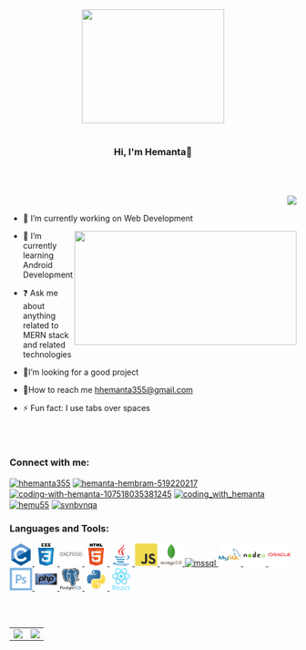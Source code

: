<div align="center">
<img src="https://acegif.com/wp-content/uploads/2021/4fh5wi/welcome-18.gif" align="center" height="200" width="250" />
</div>  
<br/> 

### ****<div align="center">Hi, I'm Hemanta🚀</div>****  <div align="center">
  

</div> 
 
<br/>  

 

<br/>  
<br/>  

<img src="https://komarev.com/ghpvc/?username=hemu55&&style=flat-square" align="right" /> 

<br/> 

- 🔭 I’m currently working on Web Development   
<img src="https://github.com/sourabmaity/sourabmaity/raw/main/assets/gif.gif" align="right" height="200" width="390" />     

- 🌱 I’m currently learning Android Development   
  

- ❓ Ask me about anything related to MERN stack and related technologies  
  
 
- 🤩I’m looking for a good project  
  

- 📩How to reach me hhemanta355@gmail.com  
  

- ⚡ Fun fact: I use tabs over spaces  
 <br/>  

  

<br/>  

<h3 align="left">Connect with me:</h3>
<p align="left">
<a href="https://twitter.com/hhemanta355" target="blank"><img align="center" src="https://raw.githubusercontent.com/rahuldkjain/github-profile-readme-generator/master/src/images/icons/Social/twitter.svg" alt="hhemanta355" height="30" width="40" /></a>
<a href="https://linkedin.com/in/hemanta-hembram-519220217" target="blank"><img align="center" src="https://raw.githubusercontent.com/rahuldkjain/github-profile-readme-generator/master/src/images/icons/Social/linked-in-alt.svg" alt="hemanta-hembram-519220217" height="30" width="40" /></a>
<a href="https://fb.com/coding-with-hemanta-107518035381245" target="blank"><img align="center" src="https://raw.githubusercontent.com/rahuldkjain/github-profile-readme-generator/master/src/images/icons/Social/facebook.svg" alt="coding-with-hemanta-107518035381245" height="30" width="40" /></a>
<a href="https://instagram.com/coding_with_hemanta" target="blank"><img align="center" src="https://raw.githubusercontent.com/rahuldkjain/github-profile-readme-generator/master/src/images/icons/Social/instagram.svg" alt="coding_with_hemanta" height="30" width="40" /></a>
<a href="https://www.codechef.com/users/hemu55" target="blank"><img align="center" src="https://cdn.jsdelivr.net/npm/simple-icons@3.1.0/icons/codechef.svg" alt="hemu55" height="30" width="40" /></a>
<a href="https://discord.gg/svnbvnqa" target="blank"><img align="center" src="https://raw.githubusercontent.com/rahuldkjain/github-profile-readme-generator/master/src/images/icons/Social/discord.svg" alt="svnbvnqa" height="30" width="40" /></a>
</p>

<h3 align="left">Languages and Tools:</h3>
<p align="left"> <a href="https://www.cprogramming.com/" target="_blank" rel="noreferrer"> <img src="https://raw.githubusercontent.com/devicons/devicon/master/icons/c/c-original.svg" alt="c" width="40" height="40"/> </a> <a href="https://www.w3schools.com/css/" target="_blank" rel="noreferrer"> <img src="https://raw.githubusercontent.com/devicons/devicon/master/icons/css3/css3-original-wordmark.svg" alt="css3" width="40" height="40"/> </a> <a href="https://expressjs.com" target="_blank" rel="noreferrer"> <img src="https://raw.githubusercontent.com/devicons/devicon/master/icons/express/express-original-wordmark.svg" alt="express" width="40" height="40"/> </a> <a href="https://www.w3.org/html/" target="_blank" rel="noreferrer"> <img src="https://raw.githubusercontent.com/devicons/devicon/master/icons/html5/html5-original-wordmark.svg" alt="html5" width="40" height="40"/> </a> <a href="https://www.java.com" target="_blank" rel="noreferrer"> <img src="https://raw.githubusercontent.com/devicons/devicon/master/icons/java/java-original.svg" alt="java" width="40" height="40"/> </a> <a href="https://developer.mozilla.org/en-US/docs/Web/JavaScript" target="_blank" rel="noreferrer"> <img src="https://raw.githubusercontent.com/devicons/devicon/master/icons/javascript/javascript-original.svg" alt="javascript" width="40" height="40"/> </a> <a href="https://www.mongodb.com/" target="_blank" rel="noreferrer"> <img src="https://raw.githubusercontent.com/devicons/devicon/master/icons/mongodb/mongodb-original-wordmark.svg" alt="mongodb" width="40" height="40"/> </a> <a href="https://www.microsoft.com/en-us/sql-server" target="_blank" rel="noreferrer"> <img src="https://www.svgrepo.com/show/303229/microsoft-sql-server-logo.svg" alt="mssql" width="40" height="40"/> </a> <a href="https://www.mysql.com/" target="_blank" rel="noreferrer"> <img src="https://raw.githubusercontent.com/devicons/devicon/master/icons/mysql/mysql-original-wordmark.svg" alt="mysql" width="40" height="40"/> </a> <a href="https://nodejs.org" target="_blank" rel="noreferrer"> <img src="https://raw.githubusercontent.com/devicons/devicon/master/icons/nodejs/nodejs-original-wordmark.svg" alt="nodejs" width="40" height="40"/> </a> <a href="https://www.oracle.com/" target="_blank" rel="noreferrer"> <img src="https://raw.githubusercontent.com/devicons/devicon/master/icons/oracle/oracle-original.svg" alt="oracle" width="40" height="40"/> </a> <a href="https://www.photoshop.com/en" target="_blank" rel="noreferrer"> <img src="https://raw.githubusercontent.com/devicons/devicon/master/icons/photoshop/photoshop-line.svg" alt="photoshop" width="40" height="40"/> </a> <a href="https://www.php.net" target="_blank" rel="noreferrer"> <img src="https://raw.githubusercontent.com/devicons/devicon/master/icons/php/php-original.svg" alt="php" width="40" height="40"/> </a> <a href="https://www.postgresql.org" target="_blank" rel="noreferrer"> <img src="https://raw.githubusercontent.com/devicons/devicon/master/icons/postgresql/postgresql-original-wordmark.svg" alt="postgresql" width="40" height="40"/> </a> <a href="https://www.python.org" target="_blank" rel="noreferrer"> <img src="https://raw.githubusercontent.com/devicons/devicon/master/icons/python/python-original.svg" alt="python" width="40" height="40"/> </a> <a href="https://reactjs.org/" target="_blank" rel="noreferrer"> <img src="https://raw.githubusercontent.com/devicons/devicon/master/icons/react/react-original-wordmark.svg" alt="react" width="40" height="40"/> </a> </p>
<br/>  

  

<br/>  

<table><tr><td valign="top" width="50%">

<img src="https://github-readme-stats.vercel.app/api?username=hemu55&show_icons=true&count_private=true&hide_border=true" align="left" style="width: 100%" />

</td><td valign="top" width="50%">

<img src="https://github-readme-stats.vercel.app/api/top-langs/?username=hemu55&hide_border=true&layout=compact" align="left" style="width: 100%" />

</td></tr></table>  


